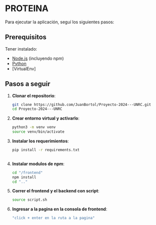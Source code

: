 # PROTEINA

Para ejecutar la aplicación, seguí los siguientes pasos:

## Prerequisitos

Tener instalado:

- [Node.js](https://nodejs.org/) (incluyendo npm)
- [Python](https://www.python.org/)
- [VirtualEnv]

## Pasos a seguir
1. **Clonar el repositorio**:
   ```bash
   git clone https://github.com/JuanBortol/Proyecto-2024---UNRC.git
   cd Proyecto-2024---UNRC

2. **Crear entorno virtual y activarlo**:
   ```bash
   python3 -m venv venv
   source venv/bin/activate
   
3. **Instalar los requerimientos**:
   ```bash
   pip install -r requirements.txt
    
4. **Instalar modulos de npm**:
    ```bash
    cd "/frontend"
    npm install
    cd ".."
 
5. **Correr el frontend y el backend con script**:
   ```bash
   source script.sh
   
6. **Ingresar a la pagina en la consola de frontend**:
   ```bash
   "click + enter en la ruta a la pagina"



   
  
